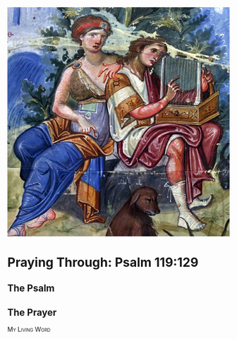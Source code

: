 <img class="intro-right" src="art-paris-psalter.jpg">

<style>
  li {list-style-type: none;}
  p + ul {
    margin-top: -18px;
}
</style>

# Praying Through: Psalm 119:129

## The Psalm

## The Prayer

<div style="font-variant: small-caps;">
My Living Word
</div>
